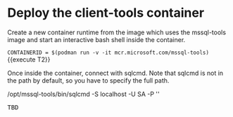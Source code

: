 # Deploy the client-tools container

Create a new container runtime from the image which uses the mssql-tools image and start an interactive bash shell inside the container.

`CONTAINERID = $(podman run -v -it mcr.microsoft.com/mssql-tools)`{{execute T2}}

Once inside the container, connect  with sqlcmd. Note that sqlcmd is not in the path by default, so you have to specify the full path.

/opt/mssql-tools/bin/sqlcmd -S localhost -U SA -P '<YourPassword>'
  

<pre class="file">
TBD
</pre>

